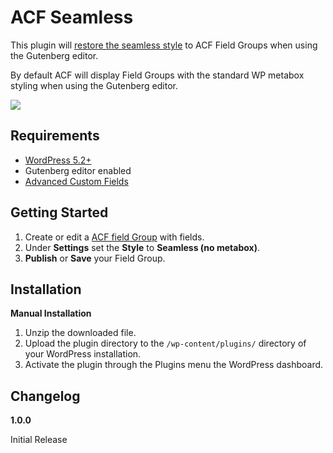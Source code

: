 # ACF Seamless

This plugin will [restore the seamless style](https://github.com/AdvancedCustomFields/acf/issues/193#issuecomment-501916061) to ACF Field Groups when using the Gutenberg editor.

By default ACF will display Field Groups with the standard WP metabox styling when using the Gutenberg editor.

![](/Users/cyee/Sites/wordpress/wp-content/plugins/cmyee-acf-seamless/screenshot.png)

## Requirements
- [WordPress 5.2+](https://wordpress.org/download/)
- Gutenberg editor enabled
- [Advanced Custom Fields](https://www.advancedcustomfields.com/)

## Getting Started
1. Create or edit a [ACF field Group](https://www.advancedcustomfields.com/resources/creating-a-field-group/) with fields.
2. Under **Settings** set the **Style** to **Seamless (no metabox)**.
3. **Publish** or **Save** your Field Group.

## Installation

**Manual Installation**

1. Unzip the downloaded file.
2. Upload the plugin directory to the `/wp-content/plugins/` directory of your WordPress installation.
3. Activate the plugin through the Plugins menu the WordPress dashboard.

## Changelog

**1.0.0**

Initial Release